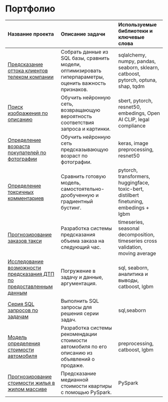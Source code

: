 # Портфолио

| Название проекта | Описание задачи | Используемые библиотеки и ключевые слова | 
| :---------------------- | :---------------------- | :---------------------- |
|[Предсказание оттока клиентов телеком компании](telecom_churn)|Собрать данные из SQL базы, сравнить модели, оптимизировать гиперпараметры, оценить важность признаков.|sqlalchemy, numpy, pandas, seaborn, sklearn, catboost, pytorch, optuna, shap, tqdm|
|[Поиск изображения по описанию](image_search)|Обучить нейронную сеть, возвращающую вероятность соответствия запроса и картинки.|sbert, pytorch, resnet50, embedings, Open AI CLIP, legal compliance|
|[Определение возраста покупателей по фотографии](age_prediction)|Обучить нейронную сеть предсказывающую возраст по фотографии.|keras, image preprocessing, resnet50|
|[Определение токсичных комментариев](toxicity_prediction)|Сравнить готовую модель, самостоятельно-дообученную и градиентный бустинг.|pytorch, transformers, huggingface, toxic-bert, distilbert finetuning, embedings + lgbm|
|[Прогнозирование заказов такси](timeseries_taxi)|Разработка системы предсказания объема заказа на следующий час.|timeseries, seasonal decomposition, timeseries cross validation, moving average|
|[Исследование возможности предсказания ДТП по предоставленным данным](car_accident)|Погружение в задачу и данные, аргументация.|sql, seaborn, аналитика и выводы, catboost, lgbm|
|[Серия SQL запросов по задачам](sql_queries)|Выполнить SQL запросы для решения серии задач.|sql,seaborn|
|[Модель определения стоимости автомобиля](car_price_prediction)|Разработка системы рекомендации стоимости автомобиля по его описанию из объявлений о продаже.|preprocessing, catboost, lgbm|
|[Прогнозирование стоимости жилья в жилом массиве](pyspark_house_price_prediction)|Предсказание медианной стоимости квартиры с помощью PySpark.|PySpark|



<!-- |[Исследование музыкальных предпочтений жителей Москвы и Санкт-Петербурга](big_cities_music)|-|-|
|[Исследование надежности заемщиков банка](borrower_reliability_study)|-|-|
|[Анализ рынка недвижимости](real_estate_market_research)|-|-|
|[Исследование рынка российского кинопроката](movies_market_research)|-|-|
|[Определение выгодного тарифа для телеком компании](tariff_telecom_research)|-|-|
|[Классификация клиентов телеком компании](tariff_telecom_classification)|-|-|
|[Прогнозирование оттока клиентов банка](bank_churn_prediction)|-|-|
|[Определение наиболее выгодного региона добычи нефти](oil_extraction)|-|-|
|[Прогнозирование брони в отелях](hotel_reservation)|-|-|
|[Защита данных клиентов страховой компании](data_protection_linalg)|-|-| 
|[Прогнозирование температуры звезды с помощью PyTorch](stars_temp)|-|-|

-->